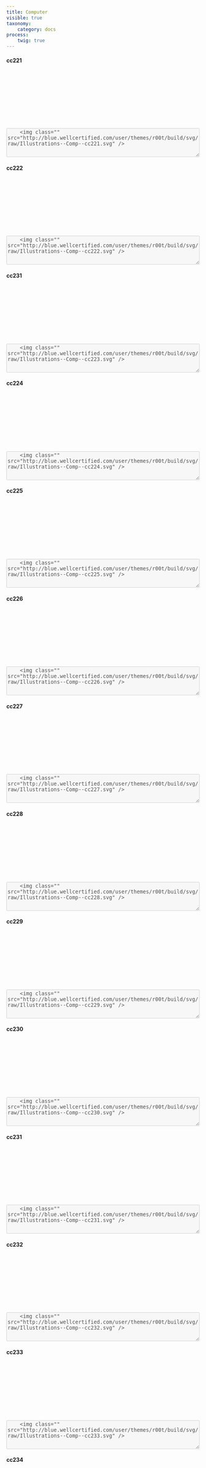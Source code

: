 ```yaml
---
title: Computer
visible: true
taxonomy:
    category: docs
process:
	twig: true
---
```


<!-- cc221 -->

<div class="row">

<div class="col-3 text-center">
<h4 class="mt-4">cc221</h4>
<svg class="icon icon-xl">
<use xlink:href="../../user/themes/r00t/build/svg/symbol/styleguide.svg#Illustrations--Comp--cc221"></use>
</svg>
</div>


<div class="col-9">
<div class="highlight p-4">
	<textarea disabled style="width: 100%; min-height: 75px">
	<img class="" src="http://blue.wellcertified.com/user/themes/r00t/build/svg/raw/Illustrations--Comp--cc221.svg" />
	</textarea>
</div>
</div>
</div>




<!-- cc222 -->

<div class="row">

<div class="col-3 text-center">
<h4 class="mt-4">cc222</h4>
<svg class="icon icon-xl">
<use xlink:href="../../user/themes/r00t/build/svg/symbol/styleguide.svg#Illustrations--Comp--cc222"></use>
</svg>
</div>


<div class="col-9">
<div class="highlight p-4">
	<textarea disabled style="width: 100%; min-height: 75px">
	<img class="" src="http://blue.wellcertified.com/user/themes/r00t/build/svg/raw/Illustrations--Comp--cc222.svg" />
	</textarea>
</div>
</div>
</div>



<!-- cc223 -->

<div class="row">

<div class="col-3 text-center">
<h4 class="mt-4">cc231</h4>
<svg class="icon icon-xl">
<use xlink:href="../../user/themes/r00t/build/svg/symbol/styleguide.svg#Illustrations--Comp--cc223"></use>
</svg>
</div>


<div class="col-9">
<div class="highlight p-4">
	<textarea disabled style="width: 100%; min-height: 75px">
	<img class="" src="http://blue.wellcertified.com/user/themes/r00t/build/svg/raw/Illustrations--Comp--cc223.svg" />
	</textarea>
</div>
</div>
</div>



<!-- cc224 -->

<div class="row">

<div class="col-3 text-center">
<h4 class="mt-4">cc224</h4>
<svg class="icon icon-xl">
<use xlink:href="../../user/themes/r00t/build/svg/symbol/styleguide.svg#Illustrations--Comp--cc224"></use>
</svg>
</div>


<div class="col-9">
<div class="highlight p-4">
	<textarea disabled style="width: 100%; min-height: 75px">
	<img class="" src="http://blue.wellcertified.com/user/themes/r00t/build/svg/raw/Illustrations--Comp--cc224.svg" />
	</textarea>
</div>
</div>
</div>



<!-- cc225 -->

<div class="row">

<div class="col-3 text-center">
<h4 class="mt-4">cc225</h4>
<svg class="icon icon-xl">
<use xlink:href="../../user/themes/r00t/build/svg/symbol/styleguide.svg#Illustrations--Comp--cc225"></use>
</svg>
</div>


<div class="col-9">
<div class="highlight p-4">
	<textarea disabled style="width: 100%; min-height: 75px">
	<img class="" src="http://blue.wellcertified.com/user/themes/r00t/build/svg/raw/Illustrations--Comp--cc225.svg" />
	</textarea>
</div>
</div>
</div>



<!-- cc226 -->

<div class="row">

<div class="col-3 text-center">
<h4 class="mt-4">cc226</h4>
<svg class="icon icon-xl">
<use xlink:href="../../user/themes/r00t/build/svg/symbol/styleguide.svg#Illustrations--Comp--cc226"></use>
</svg>
</div>


<div class="col-9">
<div class="highlight p-4">
	<textarea disabled style="width: 100%; min-height: 75px">
	<img class="" src="http://blue.wellcertified.com/user/themes/r00t/build/svg/raw/Illustrations--Comp--cc226.svg" />
	</textarea>
</div>
</div>
</div>



<!-- cc227 -->

<div class="row">

<div class="col-3 text-center">
<h4 class="mt-4">cc227</h4>
<svg class="icon icon-xl">
<use xlink:href="../../user/themes/r00t/build/svg/symbol/styleguide.svg#Illustrations--Comp--cc227"></use>
</svg>
</div>


<div class="col-9">
<div class="highlight p-4">
	<textarea disabled style="width: 100%; min-height: 75px">
	<img class="" src="http://blue.wellcertified.com/user/themes/r00t/build/svg/raw/Illustrations--Comp--cc227.svg" />
	</textarea>
</div>
</div>
</div>


<!-- cc228 -->

<div class="row">

<div class="col-3 text-center">
<h4 class="mt-4">cc228</h4>
<svg class="icon icon-xl">
<use xlink:href="../../user/themes/r00t/build/svg/symbol/styleguide.svg#Illustrations--Comp--cc228"></use>
</svg>
</div>


<div class="col-9">
<div class="highlight p-4">
	<textarea disabled style="width: 100%; min-height: 75px">
	<img class="" src="http://blue.wellcertified.com/user/themes/r00t/build/svg/raw/Illustrations--Comp--cc228.svg" />
	</textarea>
</div>
</div>
</div>



<!-- cc229 -->

<div class="row">

<div class="col-3 text-center">
<h4 class="mt-4">cc229</h4>
<svg class="icon icon-xl">
<use xlink:href="../../user/themes/r00t/build/svg/symbol/styleguide.svg#Illustrations--Comp--cc229"></use>
</svg>
</div>


<div class="col-9">
<div class="highlight p-4">
	<textarea disabled style="width: 100%; min-height: 75px">
	<img class="" src="http://blue.wellcertified.com/user/themes/r00t/build/svg/raw/Illustrations--Comp--cc229.svg" />
	</textarea>
</div>
</div>
</div>



<!-- cc230 -->

<div class="row">

<div class="col-3 text-center">
<h4 class="mt-4">cc230</h4>
<svg class="icon icon-xl">
<use xlink:href="../../user/themes/r00t/build/svg/symbol/styleguide.svg#Illustrations--Comp--cc230"></use>
</svg>
</div>


<div class="col-9">
<div class="highlight p-4">
	<textarea disabled style="width: 100%; min-height: 75px">
	<img class="" src="http://blue.wellcertified.com/user/themes/r00t/build/svg/raw/Illustrations--Comp--cc230.svg" />
	</textarea>
</div>
</div>
</div>



<!-- cc231 -->

<div class="row">

<div class="col-3 text-center">
<h4 class="mt-4">cc231</h4>
<svg class="icon icon-xl">
<use xlink:href="../../user/themes/r00t/build/svg/symbol/styleguide.svg#Illustrations--Comp--cc231"></use>
</svg>
</div>


<div class="col-9">
<div class="highlight p-4">
	<textarea disabled style="width: 100%; min-height: 75px">
	<img class="" src="http://blue.wellcertified.com/user/themes/r00t/build/svg/raw/Illustrations--Comp--cc231.svg" />
	</textarea>
</div>
</div>
</div>



<!-- cc232 -->

<div class="row">

<div class="col-3 text-center">
<h4 class="mt-4">cc232</h4>
<svg class="icon icon-xl">
<use xlink:href="../../user/themes/r00t/build/svg/symbol/styleguide.svg#Illustrations--Comp--cc232"></use>
</svg>
</div>


<div class="col-9">
<div class="highlight p-4">
	<textarea disabled style="width: 100%; min-height: 75px">
	<img class="" src="http://blue.wellcertified.com/user/themes/r00t/build/svg/raw/Illustrations--Comp--cc232.svg" />
	</textarea>
</div>
</div>
</div>


<!-- cc233 -->

<div class="row">

<div class="col-3 text-center">
<h4 class="mt-4">cc233</h4>
<svg class="icon icon-xl">
<use xlink:href="../../user/themes/r00t/build/svg/symbol/styleguide.svg#Illustrations--Comp--cc233"></use>
</svg>
</div>


<div class="col-9">
<div class="highlight p-4">
	<textarea disabled style="width: 100%; min-height: 75px">
	<img class="" src="http://blue.wellcertified.com/user/themes/r00t/build/svg/raw/Illustrations--Comp--cc233.svg" />
	</textarea>
</div>
</div>
</div>



<!-- cc234 -->

<div class="row">

<div class="col-3 text-center">
<h4 class="mt-4">cc234</h4>
<svg class="icon icon-xl">
<use xlink:href="../../user/themes/r00t/build/svg/symbol/styleguide.svg#Illustrations--Comp--cc234"></use>
</svg>
</div>


<div class="col-9">
<div class="highlight p-4">
	<textarea disabled style="width: 100%; min-height: 75px">
	<img class="" src="http://blue.wellcertified.com/user/themes/r00t/build/svg/raw/Illustrations--Comp--cc234.svg" />
	</textarea>
</div>
</div>
</div>



<!-- cc235 -->

<div class="row">

<div class="col-3 text-center">
<h4 class="mt-4">cc235</h4>
<svg class="icon icon-xl">
<use xlink:href="../../user/themes/r00t/build/svg/symbol/styleguide.svg#Illustrations--Comp--cc235"></use>
</svg>
</div>


<div class="col-9">
<div class="highlight p-4">
	<textarea disabled style="width: 100%; min-height: 75px">
	<img class="" src="http://blue.wellcertified.com/user/themes/r00t/build/svg/raw/Illustrations--Comp--cc235.svg" />
	</textarea>
</div>
</div>
</div>


<!-- cc236 -->

<div class="row">

<div class="col-3 text-center">
<h4 class="mt-4">cc236</h4>
<svg class="icon icon-xl">
<use xlink:href="../../user/themes/r00t/build/svg/symbol/styleguide.svg#Illustrations--Comp--cc236"></use>
</svg>
</div>


<div class="col-9">
<div class="highlight p-4">
	<textarea disabled style="width: 100%; min-height: 75px">
	<img class="" src="http://blue.wellcertified.com/user/themes/r00t/build/svg/raw/Illustrations--Comp--cc236.svg" />
	</textarea>
</div>
</div>
</div>




<!-- cc237 -->

<div class="row">

<div class="col-3 text-center">
<h4 class="mt-4">cc237</h4>
<svg class="icon icon-xl">
<use xlink:href="../../user/themes/r00t/build/svg/symbol/styleguide.svg#Illustrations--Comp--cc237"></use>
</svg>
</div>


<div class="col-9">
<div class="highlight p-4">
	<textarea disabled style="width: 100%; min-height: 75px">
	<img class="" src="http://blue.wellcertified.com/user/themes/r00t/build/svg/raw/Illustrations--Comp--cc237.svg" />
	</textarea>
</div>
</div>
</div>




<!-- cc238 -->

<div class="row">

<div class="col-3 text-center">
<h4 class="mt-4">cc238</h4>
<svg class="icon icon-xl">
<use xlink:href="../../user/themes/r00t/build/svg/symbol/styleguide.svg#Illustrations--Comp--cc238"></use>
</svg>
</div>


<div class="col-9">
<div class="highlight p-4">
	<textarea disabled style="width: 100%; min-height: 75px">
	<img class="" src="http://blue.wellcertified.com/user/themes/r00t/build/svg/raw/Illustrations--Comp--cc238.svg" />
	</textarea>
</div>
</div>
</div>



<!-- cc239 -->

<div class="row">

<div class="col-3 text-center">
<h4 class="mt-4">cc239</h4>
<svg class="icon icon-xl">
<use xlink:href="../../user/themes/r00t/build/svg/symbol/styleguide.svg#Illustrations--Comp--cc239"></use>
</svg>
</div>


<div class="col-9">
<div class="highlight p-4">
	<textarea disabled style="width: 100%; min-height: 75px">
	<img class="" src="http://blue.wellcertified.com/user/themes/r00t/build/svg/raw/Illustrations--Comp--cc239.svg" />
	</textarea>
</div>
</div>
</div>


<!-- cc240 -->

<div class="row">

<div class="col-3 text-center">
<h4 class="mt-4">cc240</h4>
<svg class="icon icon-xl">
<use xlink:href="../../user/themes/r00t/build/svg/symbol/styleguide.svg#Illustrations--Comp--cc240"></use>
</svg>
</div>


<div class="col-9">
<div class="highlight p-4">
	<textarea disabled style="width: 100%; min-height: 75px">
	<img class="" src="http://blue.wellcertified.com/user/themes/r00t/build/svg/raw/Illustrations--Comp--cc240.svg" />
	</textarea>
</div>
</div>
</div>